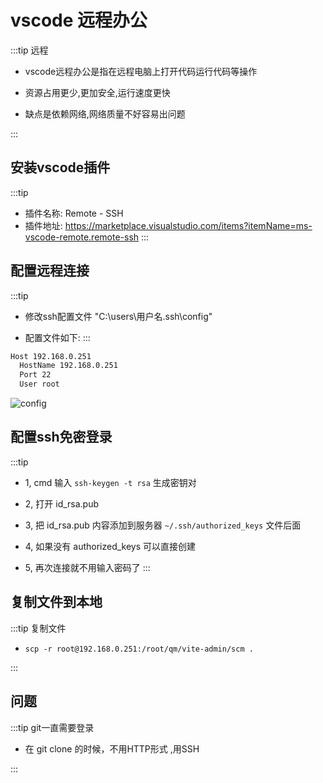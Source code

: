 # vscode 远程办公

:::tip 远程

* vscode远程办公是指在远程电脑上打开代码运行代码等操作

* 资源占用更少,更加安全,运行速度更快

* 缺点是依赖网络,网络质量不好容易出问题

:::

## 安装vscode插件

:::tip

* 插件名称: Remote - SSH
* 插件地址: <https://marketplace.visualstudio.com/items?itemName=ms-vscode-remote.remote-ssh>
:::

## 配置远程连接

:::tip

* 修改ssh配置文件 "C:\users\用户名\.ssh\config"

* 配置文件如下:
:::

```bash
Host 192.168.0.251
  HostName 192.168.0.251
  Port 22
  User root
```

![config](https://article.biliimg.com/bfs/article/cd7d8bce83b2b4b12c455ceea66556ddbb9c5e59.png)

## 配置ssh免密登录

:::tip

* 1, cmd 输入 `ssh-keygen -t rsa` 生成密钥对

* 2, 打开 id_rsa.pub

* 3, 把 id_rsa.pub 内容添加到服务器 `~/.ssh/authorized_keys` 文件后面

* 4, 如果没有 authorized_keys 可以直接创建

* 5, 再次连接就不用输入密码了
:::

## 复制文件到本地

:::tip 复制文件

* `scp -r root@192.168.0.251:/root/qm/vite-admin/scm .`

:::

## 问题

:::tip git一直需要登录

* 在 git clone 的时候，不用HTTP形式 ,用SSH

:::
